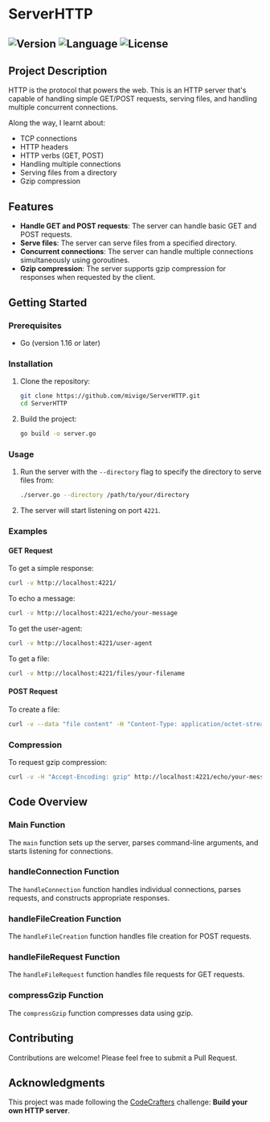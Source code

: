 # ServerHTTP

![Version](https://img.shields.io/badge/Version-0.1.0-brightgreen)
![Language](https://img.shields.io/badge/Language-go-blue)
![License](https://img.shields.io/badge/License-GPL_3.0-red)
---
## Project Description

HTTP is the protocol that powers the web. This is an HTTP server that's capable of handling simple GET/POST requests, serving files, and handling multiple concurrent connections.

Along the way, I learnt about:
- TCP connections
- HTTP headers
- HTTP verbs (GET, POST)
- Handling multiple connections
- Serving files from a directory
- Gzip compression

## Features

- **Handle GET and POST requests**: The server can handle basic GET and POST requests.
- **Serve files**: The server can serve files from a specified directory.
- **Concurrent connections**: The server can handle multiple connections simultaneously using goroutines.
- **Gzip compression**: The server supports gzip compression for responses when requested by the client.

## Getting Started

### Prerequisites

- Go (version 1.16 or later)

### Installation

1. Clone the repository:
    ```sh
    git clone https://github.com/mivige/ServerHTTP.git
    cd ServerHTTP
    ```

2. Build the project:
    ```sh
    go build -o server.go
    ```

### Usage

1. Run the server with the `--directory` flag to specify the directory to serve files from:
    ```sh
    ./server.go --directory /path/to/your/directory
    ```

2. The server will start listening on port `4221`.

### Examples

#### GET Request

To get a simple response:

```sh
curl -v http://localhost:4221/
```

To echo a message:

```sh
curl -v http://localhost:4221/echo/your-message
```

To get the user-agent:

```sh
curl -v http://localhost:4221/user-agent
```

To get a file:

```sh
curl -v http://localhost:4221/files/your-filename
```

#### POST Request

To create a file:

```sh
curl -v --data "file content" -H "Content-Type: application/octet-stream" http://localhost:4221/files/your-filename
```

### Compression

To request gzip compression:

```sh
curl -v -H "Accept-Encoding: gzip" http://localhost:4221/echo/your-message
```

## Code Overview

### Main Function

The `main` function sets up the server, parses command-line arguments, and starts listening for connections.

### handleConnection Function

The `handleConnection` function handles individual connections, parses requests, and constructs appropriate responses.

### handleFileCreation Function

The `handleFileCreation` function handles file creation for POST requests.

### handleFileRequest Function

The `handleFileRequest` function handles file requests for GET requests.

### compressGzip Function

The `compressGzip` function compresses data using gzip.

## Contributing

Contributions are welcome! Please feel free to submit a Pull Request.

## Acknowledgments

This project was made following the [CodeCrafters](https://app.codecrafters.io/catalog) challenge: **Build your own HTTP server**.
